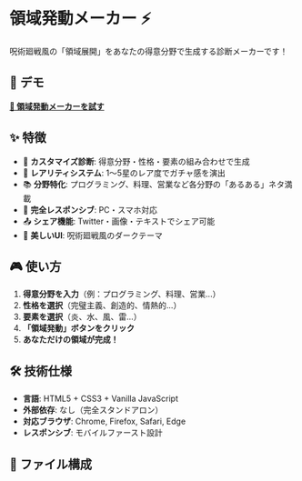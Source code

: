 # 領域発動メーカー ⚡

呪術廻戦風の「領域展開」をあなたの得意分野で生成する診断メーカーです！

## 🌟 デモ

**[🔗 領域発動メーカーを試す](https://yourusername.github.io/ryoiki-maker)**

## ✨ 特徴

- 🎯 **カスタマイズ診断**: 得意分野・性格・要素の組み合わせで生成
- 🎰 **レアリティシステム**: 1〜5星のレア度でガチャ感を演出
- 📚 **分野特化**: プログラミング、料理、営業など各分野の「あるある」ネタ満載
- 📱 **完全レスポンシブ**: PC・スマホ対応
- 📤 **シェア機能**: Twitter・画像・テキストでシェア可能
- 🎨 **美しいUI**: 呪術廻戦風のダークテーマ

## 🎮 使い方

1. **得意分野を入力**（例：プログラミング、料理、営業...）
2. **性格を選択**（完璧主義、創造的、情熱的...）
3. **要素を選択**（炎、水、風、雷...）
4. **「領域発動」ボタンをクリック**
5. **あなただけの領域が完成！**

## 🛠️ 技術仕様

- **言語**: HTML5 + CSS3 + Vanilla JavaScript
- **外部依存**: なし（完全スタンドアロン）
- **対応ブラウザ**: Chrome, Firefox, Safari, Edge
- **レスポンシブ**: モバイルファースト設計

## 📂 ファイル構成
